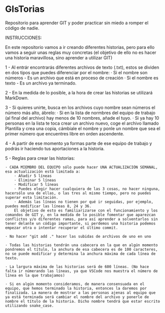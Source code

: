 # GIsTorias
Repositorio para aprender GIT y poder practicar sin miedo a romper el código de nadie.

INSTRUCCIONES:

En este repositorio vamos a ir creando diferentes historias, pero para ello vamos a seguir unas reglas muy concretas (el objetivo de ello no es hacer una historia maravillosa, sino aprender a utilizar GIT)

1 - Al entrár encontrarás diferentes archivos de texto (.txt), estos se dividen en dos tipos que puedes diferenciar por el nombre:
    · Si el nombre son números - Es un archivo que está en proceso de creación
    · Si el nombre es texto - Es un archivo ya terminado.

2 - En la medida de lo posible, a la hora de crear las historias se utilizará MarkDown.

3 - Si quieres unirte, busca en los archivos cuyo nombre sean números el número más alto, ábrelo:
    · Si en la lista de normbres del equipo de trabajo (al final del archivo) hay menos de 10 nombres, añade el tuyo.
    · Si ya hay 10 personas en la lista te toca crear un archivo nuevo, coge el archivo llamado Plantilla y crea una copia, cámbiale el nombre y ponle un nombre que sea el primer número que encuentres libre en orden ascendente.

4 - A partir de ese momento ya formas parte de ese equipo de trabajo y podrás ir haciendo tus aportaciones a la historia.

5 - Reglas para crear las historias:

    · CADA MIEMBRO DEL EQUIPO sólo puede hacer UNA ACTUALIZACIÓN SEMANAL, esa actualización está limitada a:
        · Añadir 5 líneas
        · Eliminar 5 líneas
        · Modificar 5 líneas
        · Puedes elegir hacer cualquiera de las 3 cosas, no hacer ninguna, hacersólo una de ellas, o las tres al mismo tiempo, pero no puedes superar esta limitación.
        · Además las líneas no tienen por qué ir seguidas, por ejemplo, puedes modificar las líneas 8, 24 y 36.
        El objetivo de esto es familiarizarse con el funcionamiento y los comandos de GIT y, en la medida de lo posible fomentar que aparezcan conflictos y/o diferentes ramas, para así aprender a solventarlos sin tener delante un código importante, si perdemos una historia podemos empezar otra o intentar recuperar el último commit.

    · No hacer "git add ." hacer las subidas de archivos de uno en uno

    · Todas las historias tendrán una cabecera en la que en algún momento pondremos el título, la anchura de esa cabecera es de 100 caracteres, no se puede modificar y determina la anchura máxima de cada línea de texto.

    · La largura máxima de las historias será de 600 líneas. (No hace falta ir númerando las líneas, ya que VSCode nos muestra el número de línea en la que trabajamos)

    · Si en algún momento consideramos, de manera consensuada en el equipo, que hemos terminado la historia, entonces la daremos por finalizada. La manera de mostrar a las personas ajenas al equipo que ya está terminada será cambiar el nombre del archivo y ponerle de nombre el título de la historia. Dicho nombre tendrá que estar escrito utilizando snake_case.
 
